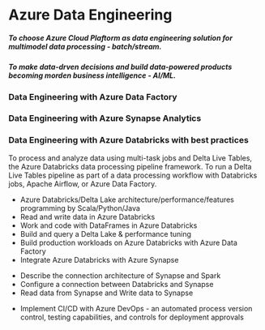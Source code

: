 # Azure Data Engineering
##### To choose Azure Cloud Plaftorm as data engineering solution for multimodel data processing - batch/stream.
##### To make data-drven decisions and build data-powered products becoming morden business intelligence - AI/ML.

### Data Engineering with Azure Data Factory

### Data Engineering with Azure Synapse Analytics

### Data Engineering with Azure Databricks with best practices
To process and analyze data using multi-task jobs and Delta Live Tables, the Azure Databricks data processing pipeline framework. To run a Delta Live Tables pipeline as part of a data processing workflow with Databricks jobs, Apache Airflow, or Azure Data Factory. 
* Azure Databricks/Delta Lake architecture/performance/features programming by Scala/Python/Java
* Read and write data in Azure Databricks 
* Work and code with DataFrames in Azure Databricks 
* Build and query a Delta Lake & performance tuning
* Build production workloads on Azure Databricks with Azure Data Factory
* Integrate Azure Databricks with Azure Synapse 
- Describe the connection architecture of Synapse and Spark
- Configure a connection between Databricks and Synapse
- Read data from Synapse and Write data to Synapse
* Implement CI/CD with Azure DevOps - an automated process version control, testing capabilities, and controls for deployment approvals

